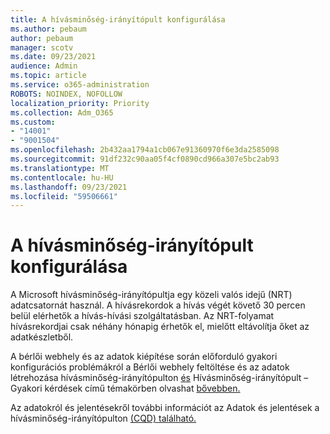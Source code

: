 ```yaml
---
title: A hívásminőség-irányítópult konfigurálása
ms.author: pebaum
author: pebaum
manager: scotv
ms.date: 09/23/2021
audience: Admin
ms.topic: article
ms.service: o365-administration
ROBOTS: NOINDEX, NOFOLLOW
localization_priority: Priority
ms.collection: Adm_O365
ms.custom:
- "14001"
- "9001504"
ms.openlocfilehash: 2b432aa1794a1cb067e91360970f6e3da2585098
ms.sourcegitcommit: 91df232c90aa05f4cf0890cd966a307e5bc2ab93
ms.translationtype: MT
ms.contentlocale: hu-HU
ms.lasthandoff: 09/23/2021
ms.locfileid: "59506661"
---
```

# <a name="configuring-the-call-quality-dashboard"></a>A hívásminőség-irányítópult konfigurálása

A Microsoft hívásminőség-irányítópultja egy közeli valós idejű (NRT) adatcsatornát használ. A hívásrekordok a hívás végét követő 30 percen belül elérhetők a hívás-hívási szolgáltatásban. Az NRT-folyamat hívásrekordjai csak néhány hónapig érhetők el, mielőtt eltávolítja őket az adatkészletből.

A bérlői webhely és az adatok kiépítése során előforduló gyakori konfigurációs problémákról a Bérlői webhely feltöltése és az adatok létrehozása hívásminőség-irányítópulton [és](https://docs.microsoft.com/microsoftteams/cqd-upload-tenant-building-data) Hívásminőség-irányítópult – Gyakori kérdések című témakörben olvashat [bővebben.](https://docs.microsoft.com/microsoftteams/cqd-frequently-asked-questions)

Az adatokról és jelentésekről további információt az Adatok és jelentések a hívásminőség-irányítópulton [(CQD) található.](https://docs.microsoft.com/microsoftteams/cqd-data-and-reports)